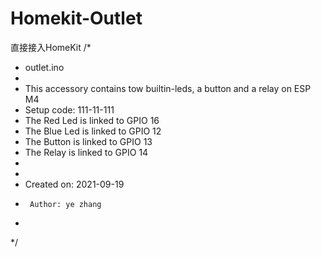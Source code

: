 # Homekit-Outlet
直接接入HomeKit
/*
 * outlet.ino
 *
 * This accessory contains tow builtin-leds, a button and a relay on ESP M4
 * Setup code: 111-11-111
 * The Red Led is linked to GPIO 16
 * The Blue Led is linked to GPIO 12
 * The Button is linked to GPIO 13
 * The Relay is linked to GPIO 14
 * 
 * 
 *  Created on: 2021-09-19
 *      Author: ye zhang
 *      
 */
